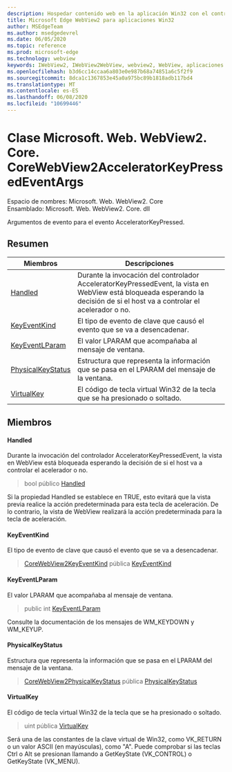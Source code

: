 ```yaml
---
description: Hospedar contenido web en la aplicación Win32 con el control Microsoft Edge WebView2
title: Microsoft Edge WebView2 para aplicaciones Win32
author: MSEdgeTeam
ms.author: msedgedevrel
ms.date: 06/05/2020
ms.topic: reference
ms.prod: microsoft-edge
ms.technology: webview
keywords: IWebView2, IWebView2WebView, webview2, WebView, aplicaciones Win32, Win32, Edge, ICoreWebView2, ICoreWebView2Controller, control de explorador, HTML Edge
ms.openlocfilehash: b3d6cc14ccaa6a803e0e987b68a74851a6c5f2f9
ms.sourcegitcommit: 8dca1c1367853e45a0a975bc89b1818adb117bd4
ms.translationtype: MT
ms.contentlocale: es-ES
ms.lasthandoff: 06/08/2020
ms.locfileid: "10699446"
---
```

# Clase Microsoft. Web. WebView2. Core. CoreWebView2AcceleratorKeyPressedEventArgs 

Espacio de nombres: Microsoft. Web. WebView2. Core \
Ensamblado: Microsoft. Web. WebView2. Core. dll

Argumentos de evento para el evento AcceleratorKeyPressed.

## Resumen

 Miembros                        | Descripciones
--------------------------------|---------------------------------------------
[Handled](#handled) | Durante la invocación del controlador AcceleratorKeyPressedEvent, la vista en WebView está bloqueada esperando la decisión de si el host va a controlar el acelerador o no.
[KeyEventKind](#keyeventkind) | El tipo de evento de clave que causó el evento que se va a desencadenar.
[KeyEventLParam](#keyeventlparam) | El valor LPARAM que acompañaba al mensaje de ventana.
[PhysicalKeyStatus](#physicalkeystatus) | Estructura que representa la información que se pasa en el LPARAM del mensaje de la ventana.
[VirtualKey](#virtualkey) | El código de tecla virtual Win32 de la tecla que se ha presionado o soltado.

## Miembros

#### Handled 

Durante la invocación del controlador AcceleratorKeyPressedEvent, la vista en WebView está bloqueada esperando la decisión de si el host va a controlar el acelerador o no.

> bool público [Handled](#handled)

Si la propiedad Handled se establece en TRUE, esto evitará que la vista previa realice la acción predeterminada para esta tecla de aceleración. De lo contrario, la vista de WebView realizará la acción predeterminada para la tecla de aceleración.

#### KeyEventKind 

El tipo de evento de clave que causó el evento que se va a desencadenar.

> [CoreWebView2KeyEventKind](./namespace-microsoft-web-webview2-core.md) pública [KeyEventKind](#keyeventkind)

#### KeyEventLParam 

El valor LPARAM que acompañaba al mensaje de ventana.

> public int [KeyEventLParam](#keyeventlparam)

Consulte la documentación de los mensajes de WM_KEYDOWN y WM_KEYUP.

#### PhysicalKeyStatus 

Estructura que representa la información que se pasa en el LPARAM del mensaje de la ventana.

> [CoreWebView2PhysicalKeyStatus](microsoft-web-webview2-core-corewebview2physicalkeystatus.md) pública [PhysicalKeyStatus](#physicalkeystatus)

#### VirtualKey 

El código de tecla virtual Win32 de la tecla que se ha presionado o soltado.

> uint pública [VirtualKey](#virtualkey)

Será una de las constantes de la clave virtual de Win32, como VK_RETURN o un valor ASCII (en mayúsculas), como "A". Puede comprobar si las teclas Ctrl o Alt se presionan llamando a GetKeyState (VK_CONTROL) o GetKeyState (VK_MENU).

